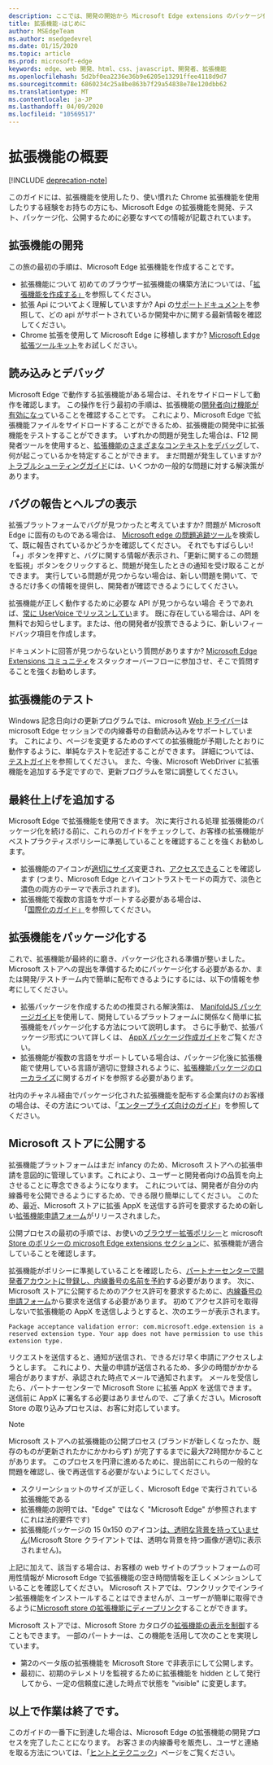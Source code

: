 ```yaml
---
description: ここでは、開発の開始から Microsoft Edge extensions のパッケージ化までの一連の概要について説明します。
title: 拡張機能-はじめに
author: MSEdgeTeam
ms.author: msedgedevrel
ms.date: 01/15/2020
ms.topic: article
ms.prod: microsoft-edge
keywords: edge、web 開発、html、css、javascript、開発者、拡張機能
ms.openlocfilehash: 5d2bf0ea2236e36b9e6205e13291ffee4118d9d7
ms.sourcegitcommit: 6860234c25a8be863b7f29a54838e78e120dbb62
ms.translationtype: MT
ms.contentlocale: ja-JP
ms.lasthandoff: 04/09/2020
ms.locfileid: "10569517"
---
```

# 拡張機能の概要  

[!INCLUDE [deprecation-note](includes/deprecation-note.md)]  

このガイドには、拡張機能を使用したり、使い慣れた Chrome 拡張機能を使用したりする経験をお持ちの方にも、Microsoft Edge の拡張機能を開発、テスト、パッケージ化、公開するために必要なすべての情報が記載されています。 

## 拡張機能の開発

この旅の最初の手順は、Microsoft Edge 拡張機能を作成することです。 
- 拡張機能について 初めてのブラウザー拡張機能の構築方法については、「[拡張機能を作成する」](./guides/creating-an-extension.md)を参照してください。 
- 拡張 Api についてよく理解していますか? Api の[サポートドキュメント](./api-support.md)を参照して、どの api がサポートされているか開発中かに関する最新情報を確認してください。 
- Chrome 拡張を使用して Microsoft Edge に移植しますか? [Microsoft Edge 拡張ツールキット](./guides/porting-chrome-extensions.md)をお試しください。

## 読み込みとデバッグ

Microsoft Edge で動作する拡張機能がある場合は、それをサイドロードして動作を確認します。 この操作を行う最初の手順は、拡張機能の[開発者向け機能が有効になっ](./guides/adding-and-removing-extensions.md)ていることを確認することです。 これにより、Microsoft Edge で拡張機能ファイルをサイドロードすることができるため、拡張機能の開発中に拡張機能をテストすることができます。 いずれかの問題が発生した場合は、F12 開発者ツールを使用すると、[拡張機能のさまざまなコンテキストをデバッグ](./guides/debugging-extensions.md)して、何が起こっているかを特定することができます。 まだ問題が発生していますか? [トラブルシューティングガイド](./troubleshooting.md)には、いくつかの一般的な問題に対する解決策があります。 

## バグの報告とヘルプの表示

拡張プラットフォームでバグが見つかったと考えていますか? 問題が Microsoft Edge に固有のものである場合は、 [Microsoft edge の問題追跡ツール](https://developer.microsoft.com/microsoft-edge/platform/issues/)を検索して、既に報告されているかどうかを確認してください。 それでもすばらしい! 「+」ボタンを押すと、バグに関する情報が表示され、「更新に関するこの問題を監視」ボタンをクリックすると、問題が発生したときの通知を受け取ることができます。 実行している問題が見つからない場合は、新しい問題を開いて、できるだけ多くの情報を提供し、開発者が確認できるようにしてください。 

拡張機能が正しく動作するために必要な API が見つからない場合 そうであれば、[常に UserVoice でリッスンしてい](https://wpdev.uservoice.com/forums/257854-microsoft-edge-developer/category/87962-extensions)ます。 既に存在している場合は、API を無料でお知らせします。または、他の開発者が投票できるように、新しいフィードバック項目を作成します。 

ドキュメントに回答が見つからないという質問がありますか? [Microsoft Edge Extensions コミュニティ](https://stackoverflow.com/questions/tagged/microsoft-edge-extension)をスタックオーバーフローに参加させ、そこで質問することを強くお勧めします。

## 拡張機能のテスト

Windows 記念日向けの更新プログラムでは、microsoft [Web ドライバー](../dev-guide/tools/webdriver.md)は microsoft Edge セッションでの内線番号の自動読み込みをサポートしています。 これにより、ページを変更するためのすべての拡張機能が予期したとおりに動作するように、単純なテストを記述することができます。 詳細については、[テストガイド](./guides/packaging/creating-and-testing-extension-packages.md#automated-testing-with-webdriver)を参照してください。 また、今後、Microsoft WebDriver に拡張機能を追加する予定ですので、更新プログラムを常に調整してください。

## 最終仕上げを追加する

Microsoft Edge で拡張機能を使用できます。 次に実行される処理 拡張機能のパッケージ化を続ける前に、これらのガイドをチェックして、お客様の拡張機能がベストプラクティスポリシーに準拠していることを確認することを強くお勧めします。 
- 拡張機能のアイコンが[適切にサイズ](./guides/design.md)変更され、[アクセスできる](./guides/accessibility.md)ことを確認します (つまり、Microsoft Edge とハイコントラストモードの両方で、淡色と濃色の両方のテーマで表示されます)。 
- 拡張機能で複数の言語をサポートする必要がある場合は、「[国際化のガイド」](./guides/internationalization.md)を参照してください。 

## 拡張機能をパッケージ化する

これで、拡張機能が最終的に磨き、パッケージ化される準備が整いました。 Microsoft ストアへの提出を準備するためにパッケージ化する必要があるか、または開発/テストチーム内で簡単に配布できるようにするには、以下の情報を参考にしてください。 

- 拡張パッケージを作成するための推奨される解決策は、 [ManifoldJS パッケージガイド](./guides/packaging/using-manifoldjs-to-package-extensions.md)を使用して、開発しているプラットフォームに関係なく簡単に拡張機能をパッケージ化する方法について説明します。 さらに手動で、拡張パッケージ形式について詳しくは、 [AppX パッケージ作成ガイド](./guides/packaging/creating-and-testing-extension-packages.md#preparing-the-submission-folder)をご覧ください。 
- 拡張機能が複数の言語をサポートしている場合は、パッケージ化後に拡張機能で使用している言語が適切に登録されるように、[拡張機能パッケージのローカライズ](./guides/packaging/localizing-extension-packages.md)に関するガイドを参照する必要があります。 

社内のチャネル経由でパッケージ化された拡張機能を配布する企業向けのお客様の場合は、その方法については、「[エンタープライズ向けのガイド](./extensions-for-enterprise.md)」を参照してください。  

## Microsoft ストアに公開する

拡張機能プラットフォームはまだ infancy のため、Microsoft ストアへの拡張申請を意図的に管理しています。これにより、ユーザーと開発者向けの品質を向上させることに専念できるようになります。 これについては、開発者が自分の内線番号を公開できるようにするため、できる限り簡単にしてください。 このため、最近、Microsoft ストアに拡張 AppX を送信する許可を要求するための新しい[拡張機能申請フォーム](https://aka.ms/extension-request)がリリースされました。
 

公開プロセスの最初の手順では、お使いの[ブラウザー拡張ポリシー](./microsoft-browser-extension-policy.md)と microsoft [Store のポリシーの microsoft Edge extensions セクション](https://msdn.microsoft.com/library/windows/apps/dn764944.aspx#pol_10_12)に、拡張機能が適合していることを確認します。 

拡張機能がポリシーに準拠していることを確認したら、[パートナーセンターで開発者アカウントに登録し、内線番号の名前を予約](./guides/packaging/extensions-in-the-windows-dev-center.md)する必要があります。 次に、Microsoft ストアに公開するためのアクセス許可を要求するために、[内線番号の申請フォーム](https://aka.ms/extension-request)から要求を送信する必要があります。 初めてアクセス許可を取得しないで拡張機能の AppX を送信しようとすると、次のエラーが表示されます。

`Package acceptance validation error: com.microsoft.edge.extension is a reserved extension type. Your app does not have permission to use this extension type.`

リクエストを送信すると、通知が送信され、できるだけ早く申請にアクセスしようとします。 これにより、大量の申請が送信されるため、多少の時間がかかる場合がありますが、承認された時点でメールで通知されます。 メールを受信したら、パートナーセンターで Microsoft Store に拡張 AppX を送信できます。 送信前に AppX に署名する必要はありませんので、ご了承ください。Microsoft Store の取り込みプロセスは、お客に対応しています。
 
> [!NOTE]
> Microsoft ストアへの拡張機能の公開プロセス (ブランドが新しくなったか、既存のものが更新されたかにかかわらず) が完了するまでに最大72時間かかることがあります。 このプロセスを円滑に進めるために、提出前にこれらの一般的な問題を確認し、後で再送信する必要がないようにしてください。 
> - スクリーンショットのサイズが正しく、Microsoft Edge で実行されている拡張機能である 
> - 拡張機能の説明では、"Edge" ではなく "Microsoft Edge" が参照されます (これは法的要件です) 
> - 拡張機能パッケージの 15 0x150 のアイコン[は、透明な背景を持っていません](./guides/design.md#microsoft-store-icon)(Microsoft Store クライアントでは、透明な背景を持つ画像が適切に表示されません)。 

上記に加えて、該当する場合は、お客様の web サイトのプラットフォームの可用性情報が Microsoft Edge で拡張機能の空き時間情報を正しくメンションしていることを確認してください。 Microsoft ストアでは、ワンクリックでインライン拡張機能をインストールすることはできませんが、ユーザーが簡単に取得できるように[Microsoft store の拡張機能にディープリンク](./tips-and-tricks.md#get-a-direct-link-to-your-extension-in-the-microsoft-store)することができます。 

Microsoft ストアでは、Microsoft Store カタログの[拡張機能の表示を制御](https://blogs.windows.com/buildingapps/2015/09/10/managing-hidden-apps-beta-apps-and-visibility-of-in-app-purchases-in-dev-center/)することもできます。 一部のパートナーは、この機能を活用して次のことを実現しています。 
- 第2のベータ版の拡張機能を Microsoft Store で非表示にして公開します。
- 最初に、初期のテレメトリを監視するために拡張機能を hidden として発行してから、一定の信頼度に達した時点で状態を "visible" に変更します。

## 以上で作業は終了です。

このガイドの一番下に到達した場合は、Microsoft Edge の拡張機能の開発プロセスを完了したことになります。 お客さまの内線番号を販売し、ユーザと連絡を取る方法については、「[ヒントとテクニック](./tips-and-tricks.md)」ページをご覧ください。
